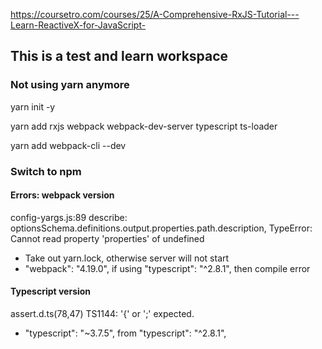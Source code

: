 https://coursetro.com/courses/25/A-Comprehensive-RxJS-Tutorial---Learn-ReactiveX-for-JavaScript-


## This is a test and learn workspace

### Not using yarn anymore

yarn init -y

yarn add rxjs webpack webpack-dev-server typescript ts-loader

yarn add webpack-cli --dev


### Switch to npm

#### Errors: webpack version

config-yargs.js:89
describe: optionsSchema.definitions.output.properties.path.description,
TypeError: Cannot read property 'properties' of undefined

- Take out yarn.lock, otherwise server will not start
- "webpack": "4.19.0", if using "typescript": "^2.8.1", then compile error


#### Typescript version

assert.d.ts(78,47)
      TS1144: '{' or ';' expected.

- "typescript": "~3.7.5", from "typescript": "^2.8.1",


